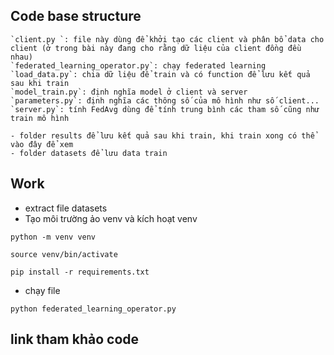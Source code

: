 
## Code base structure
    `client.py `: file này dùng để khởi tạo các client và phân bổ data cho client (ở trong bài này đang cho rằng dữ liệu của client đồng đều nhau)
    `federated_learning_operator.py`: chạy federated learning
    `load_data.py`: chia dữ liệu để train và có function để lưu kết quả sau khi train
    `model_train.py`: định nghĩa model ở client và server
    `parameters.py`: định nghĩa các thông số của mô hình như số client...
    `server.py`: tính FedAvg dùng để tính trung bình các tham số cũng như train mô hình

    - folder results để lưu kết quả sau khi train, khi train xong có thể vào đây để xem
    - folder datasets để lưu data train

## Work
- extract file datasets
- Tạo môi trường ảo venv và kích hoạt venv

```
python -m venv venv

source venv/bin/activate

pip install -r requirements.txt
```
- chạy file
```
python federated_learning_operator.py
```

## link tham khảo code



